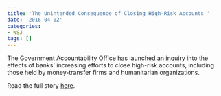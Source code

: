 ```yaml
---
title: 'The Unintended Consequence of Closing High-Risk Accounts '
date: '2016-04-02'
categories:
- WSJ
tags: []
---
```

The Government Accountability Office has launched an inquiry into the effects of banks' increasing efforts to close high-risk accounts, including those held by money-transfer firms and humanitarian organizations.

Read the full story [here](http://www.wsj.com/articles/the-unintended-consequence-of-closing-high-risk-accounts-1459589407).